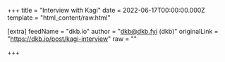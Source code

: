
+++
title = "Interview with Kagi"
date = 2022-06-17T00:00:00.000Z
template = "html_content/raw.html"

[extra]
feedName = "dkb.io"
author = "dkb@dkb.fyi (dkb)"
originalLink = "https://dkb.io/post/kagi-interview"
raw = ""

+++

